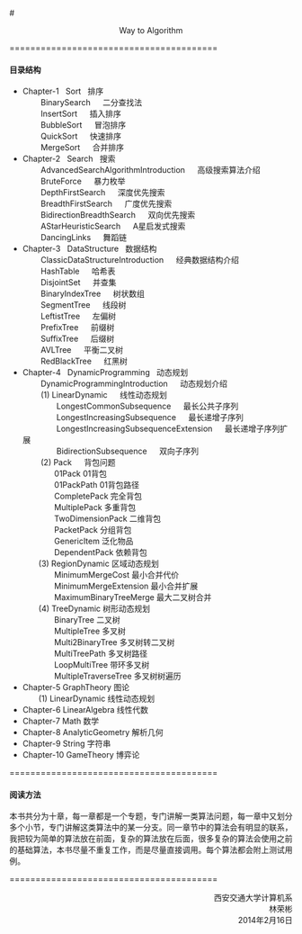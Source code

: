 #<p align="center">Way to Algorithm</p>


========================================
#### 目录结构
* Chapter-1 &nbsp; Sort &nbsp; 排序</br>
&emsp;&emsp; BinarySearch &emsp; 二分查找法</br>
&emsp;&emsp; InsertSort &emsp; 插入排序</br>
&emsp;&emsp; BubbleSort &emsp; 冒泡排序</br>
&emsp;&emsp; QuickSort &emsp; 快速排序</br>
&emsp;&emsp; MergeSort &emsp; 合并排序</br>
* Chapter-2 &nbsp; Search &nbsp; 搜索</br>
&emsp;&emsp; AdvancedSearchAlgorithmIntroduction &emsp; 高级搜索算法介绍</br>
&emsp;&emsp; BruteForce &emsp; 暴力枚举</br>
&emsp;&emsp; DepthFirstSearch &emsp; 深度优先搜索</br>
&emsp;&emsp; BreadthFirstSearch &emsp; 广度优先搜索</br>
&emsp;&emsp; BidirectionBreadthSearch &emsp; 双向优先搜索</br>
&emsp;&emsp; AStarHeuristicSearch &emsp; A星启发式搜索</br>
&emsp;&emsp; DancingLinks &emsp; 舞蹈链</br>
* Chapter-3 &nbsp; DataStructure &nbsp; 数据结构</br>
&emsp;&emsp; ClassicDataStructureIntroduction &emsp; 经典数据结构介绍</br>
&emsp;&emsp; HashTable &emsp; 哈希表</br>
&emsp;&emsp; DisjointSet &emsp; 并查集</br>
&emsp;&emsp; BinaryIndexTree &emsp; 树状数组</br>
&emsp;&emsp; SegmentTree &emsp; 线段树</br>
&emsp;&emsp; LeftistTree &emsp; 左偏树</br>
&emsp;&emsp; PrefixTree &emsp; 前缀树</br>
&emsp;&emsp; SuffixTree &emsp; 后缀树</br>
&emsp;&emsp; AVLTree &emsp; 平衡二叉树</br>
&emsp;&emsp; RedBlackTree &emsp; 红黑树</br>
* Chapter-4 &nbsp; DynamicProgramming &nbsp; 动态规划</br>
&emsp;&emsp; DynamicProgrammingIntroduction &emsp; 动态规划介绍</br>
&emsp;&emsp; (1) LinearDynamic &emsp; 线性动态规划</br>
&emsp;&emsp;&emsp;&emsp; LongestCommonSubsequence &emsp; 最长公共子序列</br>
&emsp;&emsp;&emsp;&emsp; LongestIncreasingSubsequence &emsp; 最长递增子序列</br>
&emsp;&emsp;&emsp;&emsp; LongestIncreasingSubsequenceExtension &emsp; 最长递增子序列扩展</br>
&emsp;&emsp;&emsp;&emsp; BidirectionSubsequence &emsp; 双向子序列</br>
&emsp;&emsp; (2) Pack &emsp; 背包问题</br>
&emsp;&emsp;&emsp;&emsp;01Pack 01背包</br>
&emsp;&emsp;&emsp;&emsp;01PackPath 01背包路径</br>
&emsp;&emsp;&emsp;&emsp;CompletePack 完全背包</br>
&emsp;&emsp;&emsp;&emsp;MultiplePack 多重背包</br>
&emsp;&emsp;&emsp;&emsp;TwoDimensionPack 二维背包</br>
&emsp;&emsp;&emsp;&emsp;PacketPack 分组背包</br>
&emsp;&emsp;&emsp;&emsp;GenericItem 泛化物品</br>
&emsp;&emsp;&emsp;&emsp;DependentPack 依赖背包</br>
&emsp;&emsp;(3) RegionDynamic 区域动态规划</br>
&emsp;&emsp;&emsp;&emsp;MinimumMergeCost 最小合并代价</br>
&emsp;&emsp;&emsp;&emsp;MinimumMergeExtension 最小合并扩展</br>
&emsp;&emsp;&emsp;&emsp;MaximumBinaryTreeMerge 最大二叉树合并</br>
&emsp;&emsp;(4) TreeDynamic 树形动态规划</br>
&emsp;&emsp;&emsp;&emsp;BinaryTree 二叉树</br>
&emsp;&emsp;&emsp;&emsp;MultipleTree 多叉树</br>
&emsp;&emsp;&emsp;&emsp;Multi2BinaryTree 多叉树转二叉树</br>
&emsp;&emsp;&emsp;&emsp;MultiTreePath 多叉树路径</br>
&emsp;&emsp;&emsp;&emsp;LoopMultiTree 带环多叉树</br>
&emsp;&emsp;&emsp;&emsp;MultipleTraverseTree 多叉树树遍历</br>
* Chapter-5 GraphTheory 图论</br>
&emsp;&emsp;(1) LinearDynamic 线性动态规划</br>
* Chapter-6 LinearAlgebra 线性代数</br>
* Chapter-7 Math 数学</br>
* Chapter-8 AnalyticGeometry 解析几何</br>
* Chapter-9 String 字符串</br>
* Chapter-10 GameTheory 博弈论</br>


========================================
#### 阅读方法
本书共分为十章，每一章都是一个专题，专门讲解一类算法问题，每一章中又划分多个小节，专门讲解这类算法中的某一分支。同一章节中的算法会有明显的联系，我把较为简单的算法放在前面，复杂的算法放在后面，很多复杂的算法会使用之前的基础算法，本书尽量不重复工作，而是尽量直接调用。每个算法都会附上测试用例。


========================================
<p align="right">
西安交通大学计算机系</br>
林荣彬</br>
2014年2月16日
</p>

